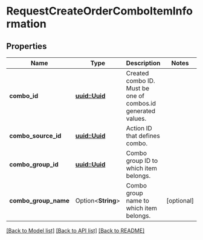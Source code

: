 # RequestCreateOrderComboItemInformation

## Properties

Name | Type | Description | Notes
------------ | ------------- | ------------- | -------------
**combo_id** | [**uuid::Uuid**](uuid::Uuid.md) | Created combo ID.  Must be one of combos.id generated values. | 
**combo_source_id** | [**uuid::Uuid**](uuid::Uuid.md) | Action ID that defines combo. | 
**combo_group_id** | [**uuid::Uuid**](uuid::Uuid.md) | Combo group ID to which item belongs. | 
**combo_group_name** | Option<**String**> | Combo group name to which item belongs. | [optional]

[[Back to Model list]](../README.md#documentation-for-models) [[Back to API list]](../README.md#documentation-for-api-endpoints) [[Back to README]](../README.md)


